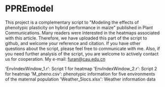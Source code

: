 # PPREmodel
This project is a complementary script to "Modeling the effects of phenotypic plasticity on hybrid performance in maize" published in Plant Communications. 
Many readers were interested in the heatmaps associated with this article. Therefore, we have uploaded this part of the script to github, and welcome your reference and citation. 
If you have other questions about the script, please feel free to communicate with me. 
Also, if you need further analysis of the script, you are welcome to actively contact us for cooperation.
My e-mail: furan@cau.edu.cn

'EnvIndexWindow_1.r': Script 1 for heatmap
'EnvIndexWindow_2.r': Script 2 for heatmap
'M_pheno.csv': phenotypic information for five environments of the maternal population
'Weather_5locs.xlsx': Weather information data
